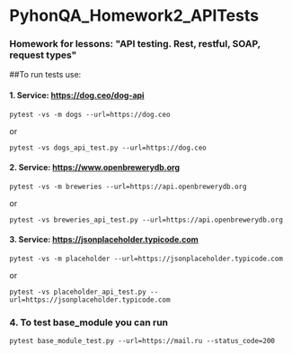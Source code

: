# PyhonQA_Homework2_APITests

### Homework for lessons: "API testing. Rest, restful, SOAP, request types"

##To run tests use:

#### 1. Service: https://dog.ceo/dog-api

```pytest -vs -m dogs --url=https://dog.ceo```

or 

```pytest -vs dogs_api_test.py --url=https://dog.ceo```

#### 2. Service: https://www.openbrewerydb.org

```pytest -vs -m breweries --url=https://api.openbrewerydb.org```

or 

```pytest -vs breweries_api_test.py --url=https://api.openbrewerydb.org```

#### 3. Service: https://jsonplaceholder.typicode.com

```pytest -vs -m placeholder --url=https://jsonplaceholder.typicode.com```

or 

```pytest -vs placeholder_api_test.py --url=https://jsonplaceholder.typicode.com```

### 4. To test base_module you can run

```pytest base_module_test.py --url=https://mail.ru --status_code=200```
